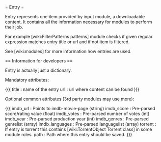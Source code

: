 = Entry =

Entry represents one item provided by input module, a downloadable content. 
It contains all the information necessary for modules to perform their job.

For example [wiki:FilterPatterns patterns] module checks if given regular
expression matches entry title or url and if not item is filtered.

See [wiki:modules] for more information how entries are used.

== Information for developers ==

Entry is actually just a dictionary.

Mandatory attributes:

{{{
title          : name of the entry
url            : url where content can be found
}}}

Optional common attributes (3rd party modules may use more):

{{{
imdb_url       : Points to imdb-movie-page (string)
imdb_score     : Pre-parsed score/rating value (float)
imdb_votes     : Pre-parsed number of votes (int)
imdb_year      : Pre-parsed production year (int)
imdb_genres    : Pre-parsed genrelist (array)
imdb_languages : Pre-parsed languagelist (array)
torrent        : If entry is torrent this contains [wiki:TorrentObject Torrent class] in some module roles.
path           : Path where this entry should be saved.
}}}